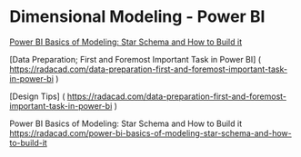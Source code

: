 # Dimensional Modeling - Power BI


[Power BI Basics of Modeling: Star Schema and How to Build it](https://radacad.com/power-bi-basics-of-modeling-star-schema-and-how-to-build-it)


[Data Preparation; First and Foremost Important Task in Power BI] (
https://radacad.com/data-preparation-first-and-foremost-important-task-in-power-bi
)

[Design Tips] (
https://radacad.com/data-preparation-first-and-foremost-important-task-in-power-bi
)

Power BI Basics of Modeling: Star Schema and How to Build it
https://radacad.com/power-bi-basics-of-modeling-star-schema-and-how-to-build-it

